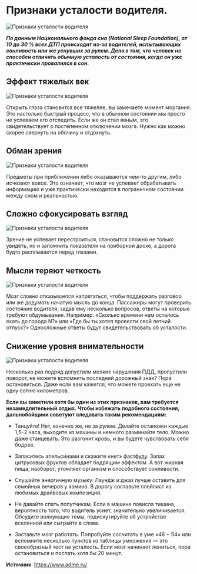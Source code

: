 # Признаки усталости водителя.

![Признаки усталости водителя](/images/Auto/auto-son_00.jpg 'Признаки усталости водителя')

_**По данным Национального фонда сна (National Sleep Foundation), от 10 до 30 % всех ДТП происходит из-за водителей, испытывающих сонливость или же уснувших за рулем. Дело в том, что человек не способен отличить обычную усталость от состояния, когда он уже практически провалился в сон.**_


## Эффект тяжелых век

![Признаки усталости водителя](/images/Auto/auto-son_01.jpg 'Признаки усталости водителя')

Открыть глаза становится все тяжелее, вы замечаете момент моргания. Это настолько быстрый процесс, что в обычном состоянии мы просто не успеваем его отследить. Если же он стал явным, это свидетельствует о постепенном отключении мозга. Нужно как можно скорее свернуть на обочину и отдохнуть.

## Обман зрения

![Признаки усталости водителя](/images/Auto/auto-son_02.jpg 'Признаки усталости водителя')

Предметы при приближении либо оказываются чем-то другим, либо исчезают вовсе. Это означает, что мозг не успевает обрабатывать информацию и уже практически находится в пограничном состоянии между сном и реальностью.

## Сложно сфокусировать взгляд

![Признаки усталости водителя](/images/Auto/auto-son_03.jpg 'Признаки усталости водителя')

Зрение не успевает перестроиться, становится сложно не только увидеть, но и запомнить показатели на приборной доске, а дорога будто расплывается перед глазами.

## Мысли теряют четкость

![Признаки усталости водителя](/images/Auto/auto-son_04.jpg 'Признаки усталости водителя')

Мозг словно отказывается напрягаться, чтобы поддержать разговор или же додумать начатую мысль до конца. Пассажиры могут проверить состояние водителя, задав ему несколько вопросов, ответы на которые требуют обдумывания. Например: «Сколько времени нам осталось ехать до города N?» или «Где бы ты хотел провести свой летний отпуск?» Односложные ответы будут свидетельствовать об усталости.

## Снижение уровня внимательности

![Признаки усталости водителя](/images/Auto/auto-son_05.jpg 'Признаки усталости водителя')

Несколько раз подряд допустили мелкие нарушения ПДД, пропустили поворот, не можете вспомнить последний дорожный знак? Пора остановиться. Даже если вам кажется, что можете проехать еще не одну сотню километров.

**Если вы заметили хотя бы один из этих признаков, вам требуется незамедлительный отдых. Чтобы избежать подобного состояния, дальнобойщики советуют следовать таким рекомендациям:**

- Танцуйте! Нет, конечно же, не за рулем. Делайте остановки каждые 1,5–2 часа, выходите из машины и немного разминайте тело. Можно даже станцевать. Это разгонит кровь, и вы будете чувствовать себя бодрее.

- Запаситесь апельсинами и скажите «нет» фастфуду. Запах цитрусовых фруктов обладает бодрящим эффектом. А вот жирная пища, наоборот, утомляет организм и способствует сонливости.

- Слушайте энергичную музыку. Лаундж и джаз лучше оставить для семейных вечеров у камина. В дорогу составьте плейлист из любимых драйвовых композиций.

- Не давайте спать попутчикам. Если в машине повисла тишина, вероятность того, что водитель уснет, значительно увеличивается. Обсудите волнующие темы, подискутируйте об устройстве вселенной или сыграйте в слова.

- Заставьте мозг работать. Попробуйте сосчитать в уме «46 + 54» или вспомните несколько пунктов из таблицы умножения — это своеобразный тест на усталость. Если мозг начинает лениться, пора остановиться и поспать хотя бы 20 минут.

**Источник**: https://www.adme.ru/
